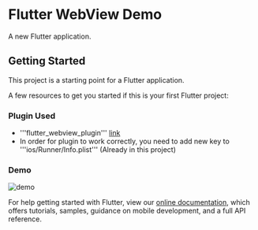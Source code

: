 # Flutter WebView Demo

A new Flutter application.

## Getting Started

This project is a starting point for a Flutter application.

A few resources to get you started if this is your first Flutter project:

### Plugin Used
- '''flutter_webview_plugin''' [link](https://pub.dev/packages/flutter_webview_plugin)
- In order for plugin to work correctly, you need to add new key to '''ios/Runner/Info.plist''' (Already in this project)

### Demo

![demo](flutterwebview_demo\demo_gif)

For help getting started with Flutter, view our
[online documentation](https://flutter.dev/docs), which offers tutorials,
samples, guidance on mobile development, and a full API reference.
